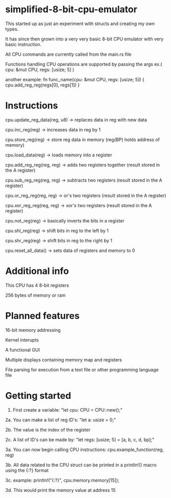 # simplified-8-bit-cpu-emulator

This started up as just an experiment with structs and creating my own types.

It has since then grown into a very very basic 8-bit CPU emulator with very basic instruction.

All CPU commands are currently called from the main.rs file

Functions handling CPU operations are supported by passing the args ex.( cpu: &mut CPU, regs: [usize; 5] )

another example: fn func_name(cpu: &mut CPU, regs: [usize; 5]) { cpu.add_reg_reg(regs[0], regs[1]) }


# Instructions
cpu.update_reg_data(reg, u8) -> replaces data in reg with new data

cpu.inc_reg(reg) -> increases data in reg by 1

cpu.store_reg(reg) -> store reg data in memory (reg(BP) holds address of memory)

cpu.load_data(reg) -> loads memory into a register

cpu.add_reg_reg(reg, reg) -> adds two registers together (result stored in the A register)

cpu.sub_reg_reg(reg, reg) -> subtracts two registers (result stored in the A register)

cpu.or_reg_reg(reg, reg) -> or's two registers (result stored in the A register)

cpu.xor_reg_reg(reg, reg) -> xor's two registers (result stored in the A register)

cpu.not_reg(reg) -> basically inverts the bits in a register

cpu.shl_reg(reg) -> shift bits in reg to the left by 1

cpu.shr_reg(reg) -> shift bits in reg to the right by 1

cpu.reset_all_data() -> sets data of registers and memory to 0

# Additional info

This CPU has 4 8-bit registers

256 bytes of memory or ram

# Planned features

16-bit memory addressing

Kernel interupts

A functional GUI

Multiple displays containing memory map and registers

File parsing for execution from a text file or other programming language file

# Getting started


1. First create a variable: "let cpu: CPU = CPU::new();"

2a. You can make a list of reg ID's: "let a: usize = 0;"

2b. The value is the index of the register

2c. A list of ID's can be made by: "let regs: [usize; 5] = [a, b, c, d, bp];"

3a. You can now begin calling CPU instructions: cpu.example_function(reg, reg)

3b. All data related to the CPU struct can be printed in a println!() macro using the {:?} format

3c. example: println!("{:?}", cpu.memory.memory[15]);

3d. This would print the memory value at address 15
